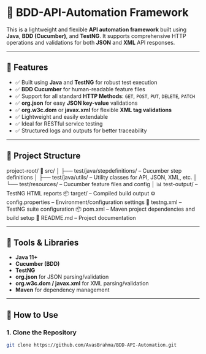 # 🧪 BDD-API-Automation Framework

This is a lightweight and flexible **API automation framework** built using **Java**, **BDD (Cucumber)**, and **TestNG**. It supports comprehensive HTTP operations and validations for both **JSON** and **XML** API responses.

---

## 🚀 Features

- ✅ Built using **Java** and **TestNG** for robust test execution
- ✅ **BDD Cucumber** for human-readable feature files
- ✅ Support for all standard **HTTP Methods**: `GET`, `POST`, `PUT`, `DELETE`, `PATCH`
- ✅ **org.json** for easy **JSON key-value** validations
- ✅ **org.w3c.dom** or **javax.xml** for flexible **XML tag validations**
- ✅ Lightweight and easily extendable
- ✅ Ideal for RESTful service testing
- ✅ Structured logs and outputs for better traceability

---

## 📁 Project Structure
project-root/
📜 src/
│   ├── test/java/stepdefinitions/   – Cucumber step definitions
│   ├── test/java/utils/            – Utility classes for API, JSON, XML, etc.
│   └── test/resources/             – Cucumber feature files and config
│
📊 test-output/                     – TestNG HTML reports
📦 target/                          – Compiled build output
⚙️ config.properties                – Environment/configuration settings
🧪 testng.xml                       – TestNG suite configuration
📦 pom.xml                          – Maven project dependencies and build setup
📝 README.md                        – Project documentation



---

## 🧰 Tools & Libraries

- **Java 11+**
- **Cucumber (BDD)**
- **TestNG**
- **org.json** for JSON parsing/validation
- **org.w3c.dom / javax.xml** for XML parsing/validation
- **Maven** for dependency management

---

## 🔧 How to Use

### 1. Clone the Repository
```bash
git clone https://github.com/AvasBrahma/BDD-API-Automation.git
